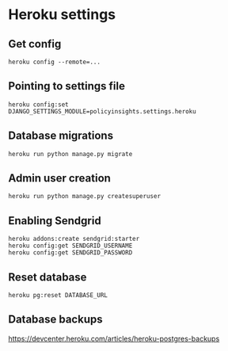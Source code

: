 # Heroku settings

## Get config

```
heroku config --remote=...
```

## Pointing to settings file
```
heroku config:set DJANGO_SETTINGS_MODULE=policyinsights.settings.heroku
```

## Database migrations

```
heroku run python manage.py migrate
```

## Admin user creation
```
heroku run python manage.py createsuperuser
```

## Enabling Sendgrid

```
heroku addons:create sendgrid:starter
heroku config:get SENDGRID_USERNAME
heroku config:get SENDGRID_PASSWORD
```

## Reset database

```
heroku pg:reset DATABASE_URL
```

## Database backups

https://devcenter.heroku.com/articles/heroku-postgres-backups